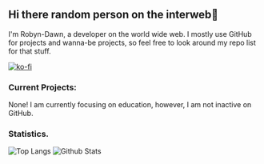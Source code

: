## Hi there random person on the interweb👋

I'm Robyn-Dawn, a developer on the world wide web. I mostly use GitHub for projects and wanna-be projects, so feel free to look around my repo list for that stuff.

[![ko-fi](https://www.ko-fi.com/img/githubbutton_sm.svg)](https://ko-fi.com/U7U51PG1M)

### Current Projects:
None! I am currently focusing on education, however, I am not inactive on GitHub.

### Statistics.
![Top Langs](https://github-readme-stats.vercel.app/api/top-langs/?username=WhenDawnEnds&layout=compact&theme=tokyonight)
![Github Stats](https://github-readme-stats.vercel.app/api?username=WhenDawnEnds&show_icons=true&theme=tokyonight&hide_rank=true)
